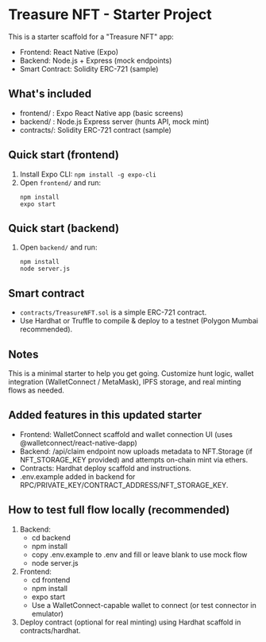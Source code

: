 # Treasure NFT - Starter Project
This is a starter scaffold for a "Treasure NFT" app:
- Frontend: React Native (Expo)
- Backend: Node.js + Express (mock endpoints)
- Smart Contract: Solidity ERC-721 (sample)

## What's included
- frontend/ : Expo React Native app (basic screens)
- backend/  : Node.js Express server (hunts API, mock mint)
- contracts/: Solidity ERC-721 contract (sample)

## Quick start (frontend)
1. Install Expo CLI: `npm install -g expo-cli`
2. Open `frontend/` and run:
   ```
   npm install
   expo start
   ```

## Quick start (backend)
1. Open `backend/` and run:
   ```
   npm install
   node server.js
   ```

## Smart contract
- `contracts/TreasureNFT.sol` is a simple ERC-721 contract.
- Use Hardhat or Truffle to compile & deploy to a testnet (Polygon Mumbai recommended).

## Notes
This is a minimal starter to help you get going. Customize hunt logic, wallet integration (WalletConnect / MetaMask), IPFS storage, and real minting flows as needed.

## Added features in this updated starter
- Frontend: WalletConnect scaffold and wallet connection UI (uses @walletconnect/react-native-dapp)
- Backend: /api/claim endpoint now uploads metadata to NFT.Storage (if NFT_STORAGE_KEY provided) and attempts on-chain mint via ethers.
- Contracts: Hardhat deploy scaffold and instructions.
- .env.example added in backend for RPC/PRIVATE_KEY/CONTRACT_ADDRESS/NFT_STORAGE_KEY.

## How to test full flow locally (recommended)
1. Backend:
   - cd backend
   - npm install
   - copy .env.example to .env and fill or leave blank to use mock flow
   - node server.js
2. Frontend:
   - cd frontend
   - npm install
   - expo start
   - Use a WalletConnect-capable wallet to connect (or test connector in emulator)
3. Deploy contract (optional for real minting) using Hardhat scaffold in contracts/hardhat.
